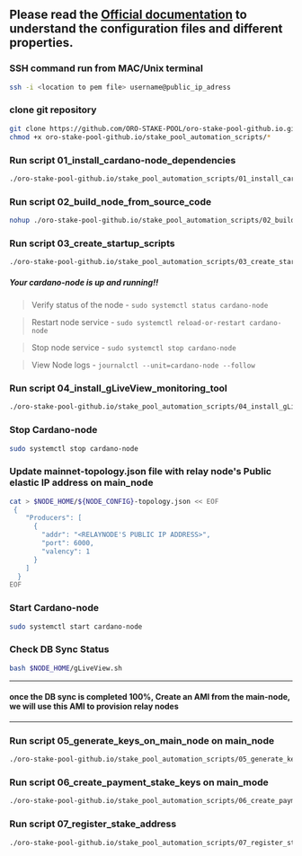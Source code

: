## Please read the [Official documentation](https://docs.cardano.org/projects/cardano-node/en/latest/index.html) to understand the configuration files and different properties.

### SSH command run from MAC/Unix terminal

```bash
ssh -i <location to pem file> username@public_ip_adress
```

### clone git repository
```bash
git clone https://github.com/ORO-STAKE-POOL/oro-stake-pool-github.io.git
chmod +x oro-stake-pool-github.io/stake_pool_automation_scripts/*
```

### Run script 01_install_cardano-node_dependencies
```bash
./oro-stake-pool-github.io/stake_pool_automation_scripts/01_install_cardano-node_dependencies.sh
```

### Run script 02_build_node_from_source_code
```bash
nohup ./oro-stake-pool-github.io/stake_pool_automation_scripts/02_build_node_from_source_code.sh &
```

### Run script 03_create_startup_scripts
```bash
./oro-stake-pool-github.io/stake_pool_automation_scripts/03_create_startup_scripts.sh
```
##### Your cardano-node is up and running!!
> Verify status of the node - `sudo systemctl status cardano-node`

> Restart node service - `sudo systemctl reload-or-restart cardano-node`

> Stop node service - `sudo systemctl stop cardano-node`

> View Node logs - `journalctl --unit=cardano-node --follow`

### Run script 04_install_gLiveView_monitoring_tool
```bash
./oro-stake-pool-github.io/stake_pool_automation_scripts/04_install_gLiveView_monitoring_tool.sh
```

### Stop Cardano-node
```bash
sudo systemctl stop cardano-node
```

### Update mainnet-topology.json file with relay node's Public elastic IP address on main_node
```bash
cat > $NODE_HOME/${NODE_CONFIG}-topology.json << EOF 
 {
    "Producers": [
      {
        "addr": "<RELAYNODE'S PUBLIC IP ADDRESS>",
        "port": 6000,
        "valency": 1
      }
    ]
  }
EOF
```
### Start Cardano-node
```bash
sudo systemctl start cardano-node
```
### Check DB Sync Status
```bash
bash $NODE_HOME/gLiveView.sh
```

----

#### once the DB sync is completed 100%, Create an AMI from the main-node, we will use this AMI to provision relay nodes

----
### Run script 05_generate_keys_on_main_node on main_node
```bash
./oro-stake-pool-github.io/stake_pool_automation_scripts/05_generate_keys_on_main_node.sh
```

### Run script 06_create_payment_stake_keys on main_mode
```bash
./oro-stake-pool-github.io/stake_pool_automation_scripts/06_create_payment_stake_keys.sh
```

### Run script 07_register_stake_address
```bash
./oro-stake-pool-github.io/stake_pool_automation_scripts/07_register_stake_address.sh
```


